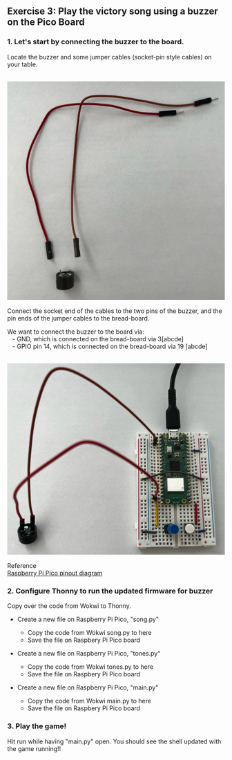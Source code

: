 ## Exercise 3: Play the victory song using a buzzer on the Pico Board


### 1. Let's start by connecting the buzzer to the board. <br>
   Locate the buzzer and some jumper cables (socket-pin style cables) on your table. <br>

  &nbsp; &nbsp; ![Exercise 3: Buzzer](https://github.com/GHCFW/WorkshopExercise23/blob/main/images/Buzzer_Connections.jpeg)

  Connect the socket end of the cables to the two pins of the buzzer, and the pin ends of the jumper cables to the bread-board.

  We want to connect the buzzer to the board via: <br>
   &nbsp; &nbsp;- GND, which is connected on the bread-board via 3[abcde] <br>
   &nbsp; &nbsp;- GPIO pin 14, which is connected on the bread-board via 19 [abcde] <br>

   &nbsp; &nbsp; ![Exercise 3: Connecting Buzzer to the Board](https://github.com/GHCFW/WorkshopExercise23/blob/main/images/Buzzer_On_Board.jpeg)

   Reference <br>
      [Raspberry Pi Pico pinout diagram](https://datasheets.raspberrypi.com/pico/Pico-R3-A4-Pinout.pdf?_gl=1*1ish86u*_ga*MTc0NDY1MTcyMC4xNjk0MDQ3NTcw*_ga_22FD70LWDS*MTY5NDA1MTUwNC4yLjAuMTY5NDA1MTUwNS4wLjAuMA..)

### 2. Configure Thonny to run the updated firmware for buzzer
  Copy over the code from Wokwi to Thonny.
  - Create a new file on Raspberry Pi Pico, "song.py"
    - Copy the code from Wokwi song.py to here
    - Save the file on Raspbery Pi Pico board
      
  - Create a new file on Raspberry Pi Pico, "tones.py"
    - Copy the code from Wokwi tones.py to here
    - Save the file on Raspbery Pi Pico board

  - Create a new file on Raspberry Pi Pico, "main.py"
    - Copy the code from Wokwi main.py to here
    - Save the file on Raspbery Pi Pico board         

### 3. Play the game!
  Hit run while having "main.py" open. You should see the shell updated with the game running!!
